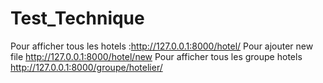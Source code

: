 # Test_Technique
Pour afficher tous les hotels :http://127.0.0.1:8000/hotel/
Pour ajouter new file http://127.0.0.1:8000/hotel/new
Pour afficher tous les groupe hotels http://127.0.0.1:8000/groupe/hotelier/

